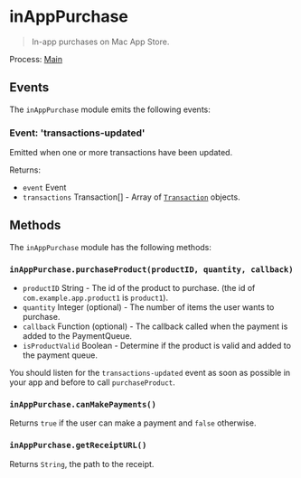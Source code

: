 # inAppPurchase

> In-app purchases on Mac App Store.

Process: [Main](../glossary.md#main-process)

## Events

The `inAppPurchase` module emits the following events:

### Event: 'transactions-updated'

Emitted when one or more transactions have been updated.

Returns:

* `event` Event
* `transactions` Transaction[] - Array of [`Transaction`](structures/transaction) objects.

## Methods

The `inAppPurchase` module has the following methods:

### `inAppPurchase.purchaseProduct(productID, quantity, callback)`

* `productID` String - The id of the product to purchase. (the id of `com.example.app.product1` is `product1`).
* `quantity` Integer (optional) - The number of items the user wants to purchase.
* `callback` Function (optional) - The callback called when the payment is added to the PaymentQueue.
* `isProductValid` Boolean - Determine if the product is valid and added to the payment queue.

You should listen for the `transactions-updated` event as soon as possible in your app and before to call `purchaseProduct`. 

### `inAppPurchase.canMakePayments()`

Returns `true` if the user can make a payment and `false` otherwise.

### `inAppPurchase.getReceiptURL()`

Returns `String`, the path to the receipt.
